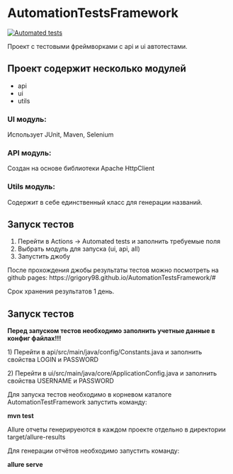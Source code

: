 # AutomationTestsFramework
[![Automated tests](https://github.com/Grigory98/AutomationTestsFramework/actions/workflows/run_tests.yml/badge.svg)](https://github.com/Grigory98/AutomationTestsFramework/actions/workflows/run_tests.yml)
<p>Проект с тестовыми фреймворками с api и ui автотестами.</p>

<h2>Проект содержит несколько модулей</h2>
<ul>
  <li>api</li>
  <li>ui</li>
  <li>utils</li>
</ul>

<h3>UI модуль:</h3>
Использует JUnit, Maven, Selenium

<h3>API модуль:</h3>
Создан на основе библиотеки Apache HttpClient

<h3>Utils модуль:</h3>
Содержит в себе единственный класс для генерации названий.

<h2>Запуск тестов</h2>
<ol>
  <li>Перейти в Actions -> Automated tests и заполнить требуемые поля</li>
  <li>Выбрать модуль для запуска (ui, api, all)</li>
  <li>Запустить джобу</li>
</ol>

<p>После прохождения джобы результаты тестов можно посмотреть на github pages: https://grigory98.github.io/AutomationTestsFramework/#</p>
<p>Срок хранения результатов 1 день.</p>

<h2>Запуск тестов</h2>
<b>Перед запуском тестов необходимо заполнить учетные данные в конфиг файлах!!!</b>
<p>1) Перейти в api/src/main/java/config/Constants.java и заполнить свойства LOGIN и PASSWORD</p>
<p>2) Перейти в ui/src/main/java/core/ApplicationConfig.java и заполнить свойства USERNAME и PASSWORD</p>

Для запуска тестов необходимо в корневом каталоге AutomationTestFramework запустить команду:
<p><b>mvn test</b></p>

<p>Allure отчеты генерируеются в каждом проекте отдельно в директории target/allure-results</p> 
Для генерации отчётов необходимо запустить команду:
<p><b>allure serve</b></p>
